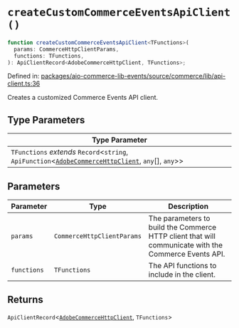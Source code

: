 # `createCustomCommerceEventsApiClient()`

```ts
function createCustomCommerceEventsApiClient<TFunctions>(
  params: CommerceHttpClientParams,
  functions: TFunctions,
): ApiClientRecord<AdobeCommerceHttpClient, TFunctions>;
```

Defined in: [packages/aio-commerce-lib-events/source/commerce/lib/api-client.ts:36](https://github.com/adobe/aio-commerce-sdk/blob/5a56cf6f89369fbe4cacf586ea1b3d08993680a9/packages/aio-commerce-lib-events/source/commerce/lib/api-client.ts#L36)

Creates a customized Commerce Events API client.

## Type Parameters

| Type Parameter                                                                                                                                                                                                                                             |
| ---------------------------------------------------------------------------------------------------------------------------------------------------------------------------------------------------------------------------------------------------------- |
| `TFunctions` _extends_ `Record`\<`string`, `ApiFunction`\<[`AdobeCommerceHttpClient`](https://github.com/adobe/aio-commerce-sdk/blob/main/packages-private/aio-commerce-lib-api/docs/api-reference/classes/AdobeCommerceHttpClient.md), `any`[], `any`\>\> |

## Parameters

| Parameter   | Type                       | Description                                                                                          |
| ----------- | -------------------------- | ---------------------------------------------------------------------------------------------------- |
| `params`    | `CommerceHttpClientParams` | The parameters to build the Commerce HTTP client that will communicate with the Commerce Events API. |
| `functions` | `TFunctions`               | The API functions to include in the client.                                                          |

## Returns

`ApiClientRecord`\<[`AdobeCommerceHttpClient`](https://github.com/adobe/aio-commerce-sdk/blob/main/packages-private/aio-commerce-lib-api/docs/api-reference/classes/AdobeCommerceHttpClient.md), `TFunctions`\>
